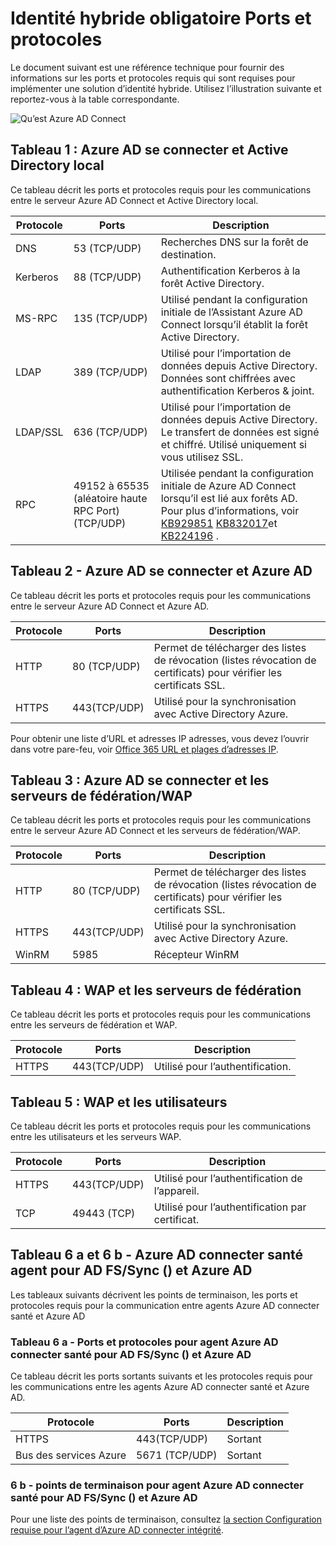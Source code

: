 <properties
    pageTitle="Azure AD Connect : Ports | Microsoft Azure"
    description="Cette page est une page d’informations techniques de référence pour les ports qui doivent être ouverts pour Azure AD Connect"
    services="active-directory"
    documentationCenter=""
    authors="billmath"
    manager="femila"
    editor="curtand"/>

<tags
    ms.service="active-directory"
    ms.workload="identity"
    ms.tgt_pltfrm="na"
    ms.devlang="na"
    ms.topic="article"
    ms.date="08/25/2016"
    ms.author="billmath"/>

# <a name="hybrid-identity-required-ports-and-protocols"></a>Identité hybride obligatoire Ports et protocoles
Le document suivant est une référence technique pour fournir des informations sur les ports et protocoles requis qui sont requises pour implémenter une solution d’identité hybride. Utilisez l’illustration suivante et reportez-vous à la table correspondante.

![Qu’est Azure AD Connect](./media/active-directory-aadconnect-ports/required1.png)

## <a name="table-1---azure-ad-connect-and-on-premises-ad"></a>Tableau 1 : Azure AD se connecter et Active Directory local
Ce tableau décrit les ports et protocoles requis pour les communications entre le serveur Azure AD Connect et Active Directory local.

Protocole | Ports | Description
--------- | --------- |---------
DNS|53 (TCP/UDP)| Recherches DNS sur la forêt de destination.
Kerberos|88 (TCP/UDP)| Authentification Kerberos à la forêt Active Directory.
MS-RPC |135 (TCP/UDP)| Utilisé pendant la configuration initiale de l’Assistant Azure AD Connect lorsqu’il établit la forêt Active Directory.
LDAP|389 (TCP/UDP)| Utilisé pour l’importation de données depuis Active Directory. Données sont chiffrées avec authentification Kerberos & joint.
LDAP/SSL|636 (TCP/UDP)| Utilisé pour l’importation de données depuis Active Directory. Le transfert de données est signé et chiffré. Utilisé uniquement si vous utilisez SSL.
RPC |49152 à 65535 (aléatoire haute RPC Port)(TCP/UDP)| Utilisée pendant la configuration initiale de Azure AD Connect lorsqu’il est lié aux forêts AD. Pour plus d’informations, voir [KB929851](https://support.microsoft.com/kb/929851) [KB832017](https://support.microsoft.com/kb/832017)et [KB224196](https://support.microsoft.com/kb/224196) .

## <a name="table-2---azure-ad-connect-and-azure-ad"></a>Tableau 2 - Azure AD se connecter et Azure AD
Ce tableau décrit les ports et protocoles requis pour les communications entre le serveur Azure AD Connect et Azure AD.

Protocole |Ports |Description
--------- | --------- |---------
HTTP|80 (TCP/UDP)| Permet de télécharger des listes de révocation (listes révocation de certificats) pour vérifier les certificats SSL.
HTTPS|443(TCP/UDP)| Utilisé pour la synchronisation avec Active Directory Azure.

Pour obtenir une liste d’URL et adresses IP adresses, vous devez l’ouvrir dans votre pare-feu, voir [Office 365 URL et plages d’adresses IP](https://support.office.com/article/Office-365-URLs-and-IP-address-ranges-8548a211-3fe7-47cb-abb1-355ea5aa88a2).

## <a name="table-3---azure-ad-connect-and-federation-serverswap"></a>Tableau 3 : Azure AD se connecter et les serveurs de fédération/WAP
Ce tableau décrit les ports et protocoles requis pour les communications entre le serveur Azure AD Connect et les serveurs de fédération/WAP.  

Protocole |Ports |Description
--------- | --------- |---------
HTTP|80 (TCP/UDP)| Permet de télécharger des listes de révocation (listes révocation de certificats) pour vérifier les certificats SSL.
HTTPS|443(TCP/UDP)| Utilisé pour la synchronisation avec Active Directory Azure.
WinRM|5985| Récepteur WinRM

## <a name="table-4---wap-and-federation-servers"></a>Tableau 4 : WAP et les serveurs de fédération
Ce tableau décrit les ports et protocoles requis pour les communications entre les serveurs de fédération et WAP.

Protocole |Ports |Description
--------- | --------- |---------
HTTPS|443(TCP/UDP)| Utilisé pour l’authentification.

## <a name="table-5---wap-and-users"></a>Tableau 5 : WAP et les utilisateurs
Ce tableau décrit les ports et protocoles requis pour les communications entre les utilisateurs et les serveurs WAP.

Protocole |Ports |Description
--------- | --------- |--------- |
HTTPS|443(TCP/UDP)| Utilisé pour l’authentification de l’appareil.
TCP|49443 (TCP)| Utilisé pour l’authentification par certificat.

## <a name="table-6a--6b---azure-ad-connect-health-agent-for-ad-fssync-and-azure-ad"></a>Tableau 6 a et 6 b - Azure AD connecter santé agent pour AD FS/Sync () et Azure AD
Les tableaux suivants décrivent les points de terminaison, les ports et protocoles requis pour la communication entre agents Azure AD connecter santé et Azure AD

### <a name="table-6a---ports-and-protocols-for-azure-ad-connect-health-agent-for-ad-fssync-and-azure-ad"></a>Tableau 6 a - Ports et protocoles pour agent Azure AD connecter santé pour AD FS/Sync () et Azure AD
Ce tableau décrit les ports sortants suivants et les protocoles requis pour les communications entre les agents Azure AD connecter santé et Azure AD.  

Protocole |Ports  |Description
--------- | --------- |--------- |
HTTPS|443(TCP/UDP)| Sortant
Bus des services Azure|5671 (TCP/UDP)| Sortant

### <a name="6b---endpoints-for-azure-ad-connect-health-agent-for-ad-fssync-and-azure-ad"></a>6 b - points de terminaison pour agent Azure AD connecter santé pour AD FS/Sync () et Azure AD
Pour une liste des points de terminaison, consultez [la section Configuration requise pour l’agent d’Azure AD connecter intégrité](active-directory-aadconnect-health-agent-install.md#requirements).
